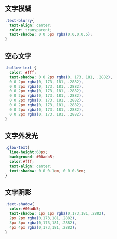 ## 文字模糊

<textShadow-textBlurry/>

```scss
.text-blurry{
  text-align: center;
  color: transparent;
  text-shadow: 0 0 5px rgba(0,0,0,0.5);
}
```

## 空心文字

<textShadow-hollowText/>

```css
.hollow-text {
  color: #fff;
  text-shadow: 0 0 2px rgba(0, 173, 181, .2882),
  0 0 2px rgba(0, 173, 181, .2882),
  0 0 2px rgba(0, 173, 181, .2882),
  0 0 2px rgba(0, 173, 181, .2882),
  0 0 2px rgba(0, 173, 181, .2882),
  0 0 2px rgba(0, 173, 181, .2882),
  0 0 2px rgba(0, 173, 181, .2882),
  0 0 2px rgba(0, 173, 181, .2882),
  0 0 2px rgba(0, 173, 181, .2882);
}
```

## 文字外发光

<textShadow-glowText/>

```css
.glow-text{
  line-height:60px;
  background: #00adb5;
  color:#fff;
  text-align: center;
  text-shadow: 0 0 0.1em, 0 0 0.3em;
}
```

## 文字阴影

<textShadow-textshadow/>

```css
.text-shadow{
  color:#00adb5;
  text-shadow: 1px 1px rgba(0,173,181,.2882),
  2px 2px rgba(0,173,181,.2882),
  3px 3px rgba(0,173,181,.2882),
  4px 4px rgba(0,173,181,.2882);
}
```
